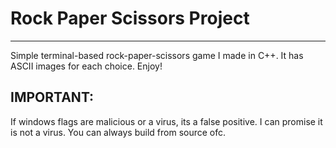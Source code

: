# Rock Paper Scissors Project
---------------------------------------------------------------------------------------------------------
Simple terminal-based rock-paper-scissors game I made in C++. It has ASCII images for each choice. Enjoy!
## IMPORTANT:
If windows flags are malicious or a virus, its a false positive. I can promise it is not a virus. You can always build from source ofc.
